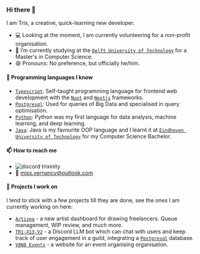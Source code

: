 ### Hi there 👋

I am Trix, a creative, quick-learning new developer.

- 💻 Looking at the moment, I am currently volunteering for a non-profit organisation.
- 🌱 I’m currently studying at the [`Delft University of Technology`] for a Master's in Computer Science.
- 😄 Pronouns: No preference, but officially he/him.

#### 💬 Programming languages I know

- [`Typescript`]: Self-taught programming language for frontend web development with the [`Nuxt`] and [`Nextjs`] frameworks.
- [`Postgresql`]: Used for queries of Big Data and specialised in query optimisation.
- [`Python`]: Python was my first language for data analysis, machine learning, and deep learning.
- [`Java`]: Java is my favourite OOP language and I learnt it at [`Eindhoven University of Technology`] for my Computer Science Bachelor.

#### 📫 How to reach me

- ![discord](https://raw.githubusercontent.com/Trixinity/Trixinity/master/logo-discord.png) trixinity
- 📧 miss.vernancy@outlook.com

#### 🔭 Projects I work on

I tend to stick with a few projects till they are done, see the ones I am currently working on here:

- [`Artisea`] - a new artist dashboard for drawing freelancers. Queue management, WIP review, and much more.
- [`TR1-X13-V2`] - a Discord LLM bot which can chat with users and keep track of user engagement in a guild, integrating a [`Postgresql`] database.
- [`V8N8 Events`] - a website for an event organising organisation.

<!----------------- LINKS --------------->

[`rust`]: https://www.rust-lang.org/
[`python`]: https://www.python.org/
[`java`]: https://www.oracle.com/java/
[`Delft University of Technology`]: https://www.tudelft.nl/en/
[`Eindhoven University of Technology`]: https://www.tue.nl/en/
[`discord`]: https://discord.com/
[`typescript`]: https://www.typescriptlang.org/
['rust']: https://www.rust-lang.org/
[`artisea`]: https://github.com/Artisea-net
[`tr1-x13-v2`]: https://github.com/Trixinity/TR1X1E-V2
[`V8N8 Events`]: https://www.v8n8events.com/
[`Postgresql`]: https://www.postgresql.org/
[`Nuxt`]: https://nuxt.com/
[`Nextjs`]: https://nextjs.org/
